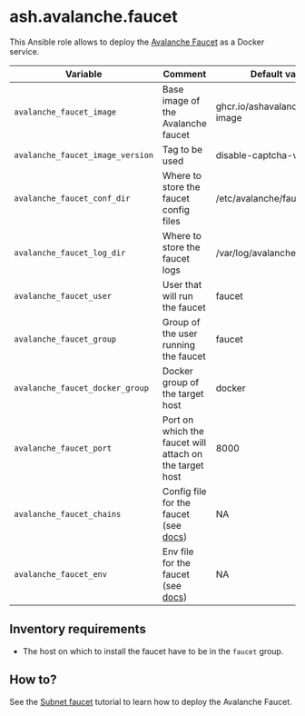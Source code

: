 # ash.avalanche.faucet

This Ansible role allows to deploy the [Avalanche Faucet](https://github.com/ava-labs/avalanche-faucet) as a Docker service.

| Variable                         | Comment                                                                                                              | Default value                     |
| -------------------------------- | -------------------------------------------------------------------------------------------------------------------- | --------------------------------- |
| `avalanche_faucet_image`         | Base image of the Avalanche faucet                                                                                   | ghcr.io/ashavalanche/faucet-image |
| `avalanche_faucet_image_version` | Tag to be used                                                                                                       | disable-captcha-variable          |
| `avalanche_faucet_conf_dir`      | Where to store the faucet config files                                                                               | /etc/avalanche/faucet/conf        |
| `avalanche_faucet_log_dir`       | Where to store the faucet logs                                                                                       | /var/log/avalanche/faucet         |
| `avalanche_faucet_user`          | User that will run the faucet                                                                                        | faucet                            |
| `avalanche_faucet_group`         | Group of the user running the faucet                                                                                 | faucet                            |
| `avalanche_faucet_docker_group`  | Docker group of the target host                                                                                      | docker                            |
| `avalanche_faucet_port`          | Port on which the faucet will attach on the target host                                                              | 8000                              |
| `avalanche_faucet_chains`        | Config file for the faucet (see [docs](https://github.com/ava-labs/avalanche-faucet#setup-evm-chain-configurations)) | NA                                |
| `avalanche_faucet_env`           | Env file for the faucet (see [docs](https://github.com/ava-labs/avalanche-faucet#setup-environment-variables))       | NA                                |

## Inventory requirements

- The host on which to install the faucet have to be in the `faucet` group.

## How to?

See the [Subnet faucet](https://docs.ash.center/docs/tools/ansible-avalanche-collection/tutorials/subnet-faucet) tutorial to learn how to deploy the Avalanche Faucet.
